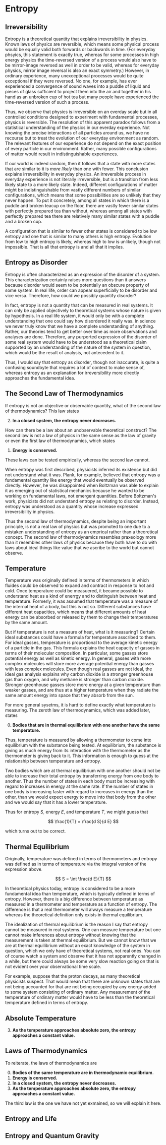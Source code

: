 # Entropy

## Irreversibility

Entropy is a theoretical quantity that explains irreversibility in physics. Known laws of physics are reversible, which means some physical process would be equally valid both forwards or backwards in time. (For everyday phsyics, this statement is exactly true, whereas for some processes in high energy physics the time-reversed version of a process would also have to be mirror-image reversed as well in order to be valid, whereas for everyday physics, mirror image reversal is also an exact symmetry.) However, in ordinary experience, many unexceptional processes would be quite exceptional if they were reversed. No one, for example, has ever experienced a convergence of sound waves into a puddle of liquid and pieces of glass sufficient to project them into the air and together in his hand as an unbroken cup of hot tea but many people have experienced the time-reversed version of such a process.

Thus, we observe that physics is irreversible on an everday scale but in all controlled conditions designed to experiment with fundamental processes, physics is reversible. The resolution of this apparent paradox follows from a statistical understanding of the physics in our everday experience. Not knowing the precise interactions of all particles around us, we have no recourse but to treat the evolution of our everyday environment as random. The relevant features of our experience do not depend on the exact position of every particle in our environment. Rather, many possible configurations of matter would result in indistinguishable experiences. 

If our world is indeed random, then it follows that a state with more states that are similar to it is *more likely* than one with fewer. This conclusion explains irreversibility in everyday physics. An irreversible process in everyday experience is not literally irreversible, but is a transition from less likely state to a more likely state. Indeed, different configurations of matter might be indistinguishable from vastly different numbers of similar configurations, which means that some possibilities are so unlikely that they never happen. To put it concretely, among all states in which there is a puddle and broken teacup on the floor, there are vastly fewer similar states with perfectly prepared tea than without, whereas among all states with perfectly prepared tea there are relatively many similar states with a puddle and a broken cup. 

A configuration that is similar to fewer other states is considered to be low entropy and one that is similar to many others is high entropy. Evolution from low to high entropy is likely, whereas high to low is unlikely, though not impossible. That is all that entropy is and all that it implies. 

## Entropy as Disorder

Entropy is often characterized as an expression of the disorder of a system. This characterization certainly raises more questions than it answers because disorder would seem to be potentially an obscure property of some system. In real life, order can appear superficially to be disorder and vice versa. Therefore, how could we possibly quantify disorder? 

In fact, entropy is not a quantity that can be measured in real systems. It can only be applied objectively to theoretical systems whose nature is given by hypothesis. In a real life system, it would only be with a complete understanding that one could say how disordered it really was. In science we never truly know that we have a complete understanding of anything. Rather, our theories tend to get better over time as more observations and analyses are done. Therefore, any purported expression of the disorder of some real system would have to be understood as a theoretical claim supported by an understanding of the nature of the system in question, which would be the result of analysis, not antecedent to it. 

Thus, I would say that entropy as disorder, though not inaccurate, is quite a confusing soundbyte that requires a lot of context to make sense of, whereas entropy as an explanation for irreversibility more directly approaches the fundamental idea. 

## The Second Law of Thermodynamics

If entropy is not an objective or observable quantity, what of the second law of thermodynamics? This law states

2. **In a closed system, the entropy never decreases.**

How can there be a law about an unobservable theoretical construct? The second law is not a law of physics in the same sense as the law of gravity or even the first law of thermodynamics, which states 

1. **Energy is conserved.** 

These laws can be tested empirically, whereas the second law cannot. 

When entropy was first described, physicists inferred its existence but did not understand what it was. Plank, for example, believed that entropy was a fundamental quantity like energy that would eventually be observed directly. However, he was disappointed when Boltzman was able to explain it as emerging out of statistical mechanics because he wanted to be working on fundamental laws, not emergent quantities. Before Boltzman's work, physicists did not understand entropy as relating to disorder. Instead, entropy was understood as a quantity whose increase expressed irreversibility in physics. 

Thus the second law of thermodynamics, despite being an important principle, is not a real law of physics but was promoted to one due to a mistaken understanding of entropy as an emprical rather than a theoretical concept. The second law of thermodynamics resembles praxeology more than it resembles other laws of physics because they both have to do with laws about ideal things like value that we ascribe to the world but cannot observe. 

## Temperature

Temperature was originally defined in terms of thermometers in which fluides could be observed to expand and contract in response to hot and cold. Once temperature could be measuered, it became possible to understand heat as a kind of enerrgy and to distinguish between heat and temperature. Formerly, it was assumed that temperature was a measure of the internal heat of a body, but this is not so. Different substances have different heat capacities, which means that different amounts of heat energy can be absorbed or released by them to change their temperatures by the same amount. 

But if temperature is not a measure of heat, what is it measuring? Certain ideal substances could have a formula for temperature asscribed to them. For ideal gasses, temperature is proportional to the average kinetic energy of a particle in the gas. This formula explains the heat capacity of gasses in terms of their molecular composition. In particular, some gasses store potential energy as well as kinetic energy. In general, gasses with more complex molecules will store more average potential energy than gasses with less complex molecules. Even though real gasses are not ideal, the ideal gas analysis explains why carbon dioxide is a stronger greenhouse gas than oxygen, and why methane is stronger than carbon dioxide. Stronger greenhouse gasses store more energy at a given temperature than weaker gasses, and are thus at a higher temperature when they radiate the same amount energy into space that they absorb from the sun. 

For more general sysetms, it is hard to define exactly what temperature is measuring. The zeroth law of thermodynamics, which was added later, states 

0. **Bodies that are in thermal equilibrium with one another have the same temperature.**

Thus, temperature is measured by allowing a thermometer to come into equilibrium with the substance being tested. At equilibrium, the substance is giving as much energy from its interaction with the thermometer as the thermometer is giving back to it. This information is enough to guess at the relationship between temperature and entropy. 

Two bodies which are at thermal equilibrium with one another should not be able to increase their total entropy by transferring energy from one body to another. Thus the number of states in each body must be increasing with regard to increases in energy at the same rate. If the number of states in one body is increasing faster with regard to increases in energy than the other, than we would expect energy to move into that body from the other and we would say that it has a lower temperature. 

Thus for entropy $S$, energy $E$, and temperature $T$, we might guess that 

$$ \frac{1}{T} = \frac{d S}{d E} $$

which turns out to be correct.  

## Thermal Equilibrium

Originally, temperature was defined in terms of thermometers and entropy was defined as in terms of temperature via the integral version of the expression above. 

$$ S = \int \frac{d E}{T} $$ 

In theoretical physics today, entropy is considered to be a more fundamental idea than temperature, which is typically defined in terms of entropy. However, there is a big difference between temperature as measured in a thermometer and temperature as a function of entropy. The difference is that a real thermometer will always measure a temperature whereas the theoretical definition only exists in thermal equilibrium. 

The idealization of thermal equilibrium is the reason I say that entropy cannot be measured in real systems. One can measure temperature but one cannot make inferences about entropy without knowing that the measurement is taken at thermal equilibrium. But we cannot know that we are at thermal equilibrium without an exact knowledge of the system in question, which we only have of theoretical systems, not real ones. You can of course watch a system and observe that it has not apparently changed in a while, but there could always be some very slow reaction going on that is not evident over your observational time scale. 

For example, suppose that the proton decays, as many theoretical physicists suspect. That would mean that there are unknown states that are not being accounted for that are not being occupied by any energy added to some system consisting of ordinary matter. Any measurement of the temperature of ordinary matter would have to be less than the theoretical temperature defined in terms of entropy. 

## Absolute Temperature

3. **As the temperature approaches absolute zero, the entropy approaches a constant value.**

## Laws of Thermodynamics

To reiterate, the laws of thermodynamics are 

0. **Bodies of the same temperature are in thermodynamic equilibrium.**
1. **Energy is conserved.** 
2. **In a closed system, the entropy never decreases.**
3. **As the temperature approaches absolute zero, the entropy approaches a constant value.**

The third law is the one we have not yet exmained, so we will explain it here. 

## Entropy and Life

## Entropy and Quantum Gravity

